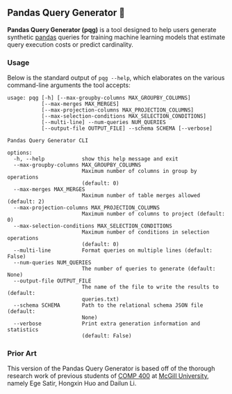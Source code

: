 ## Pandas Query Generator 🐼

**Pandas Query Generator (pqg)** is a tool designed to help users generate synthetic
[pandas](https://pandas.pydata.org/) queries for training machine learning models
that estimate query execution costs or predict cardinality.

### Usage

Below is the standard output of `pqg --help`, which elaborates on the various
command-line arguments the tool accepts:

```present uv run pqg --help
usage: pqg [-h] [--max-groupby-columns MAX_GROUPBY_COLUMNS]
           [--max-merges MAX_MERGES]
           [--max-projection-columns MAX_PROJECTION_COLUMNS]
           [--max-selection-conditions MAX_SELECTION_CONDITIONS]
           [--multi-line] --num-queries NUM_QUERIES
           [--output-file OUTPUT_FILE] --schema SCHEMA [--verbose]

Pandas Query Generator CLI

options:
  -h, --help            show this help message and exit
  --max-groupby-columns MAX_GROUPBY_COLUMNS
                        Maximum number of columns in group by operations
                        (default: 0)
  --max-merges MAX_MERGES
                        Maximum number of table merges allowed (default: 2)
  --max-projection-columns MAX_PROJECTION_COLUMNS
                        Maximum number of columns to project (default: 0)
  --max-selection-conditions MAX_SELECTION_CONDITIONS
                        Maximum number of conditions in selection operations
                        (default: 0)
  --multi-line          Format queries on multiple lines (default: False)
  --num-queries NUM_QUERIES
                        The number of queries to generate (default: None)
  --output-file OUTPUT_FILE
                        The name of the file to write the results to (default:
                        queries.txt)
  --schema SCHEMA       Path to the relational schema JSON file (default:
                        None)
  --verbose             Print extra generation information and statistics
                        (default: False)
```

### Prior Art

This version of the Pandas Query Generator is based off of the thorough research
work of previous students of [COMP 400](https://www.mcgill.ca/study/2023-2024/courses/comp-400) at [McGill University](https://www.mcgill.ca/), namely Ege Satir, Hongxin Huo and Dailun Li.
